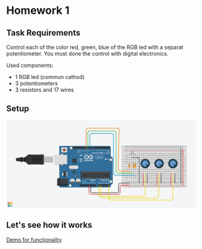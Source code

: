 # Homework 1

## Task Requirements
Control each of the color red, green, blue of the RGB led with a separat potentiometer.
You must done the control with digital electronics.

Used components:
 - 1 RGB led (commun cathod)
 - 3 potentiometers
 - 3 resistors and 17 wires

## Setup

![Setup](https://github.com/postolache-andreea-miruna/IntroductionToRobotics/blob/333017c53a9c7fa7af235ab9baec465b37b3f140/Homework1/Setup.jpg)

## Let's see how it works

[Demo for functionality](https://youtu.be/H4BD-EdE3OM)